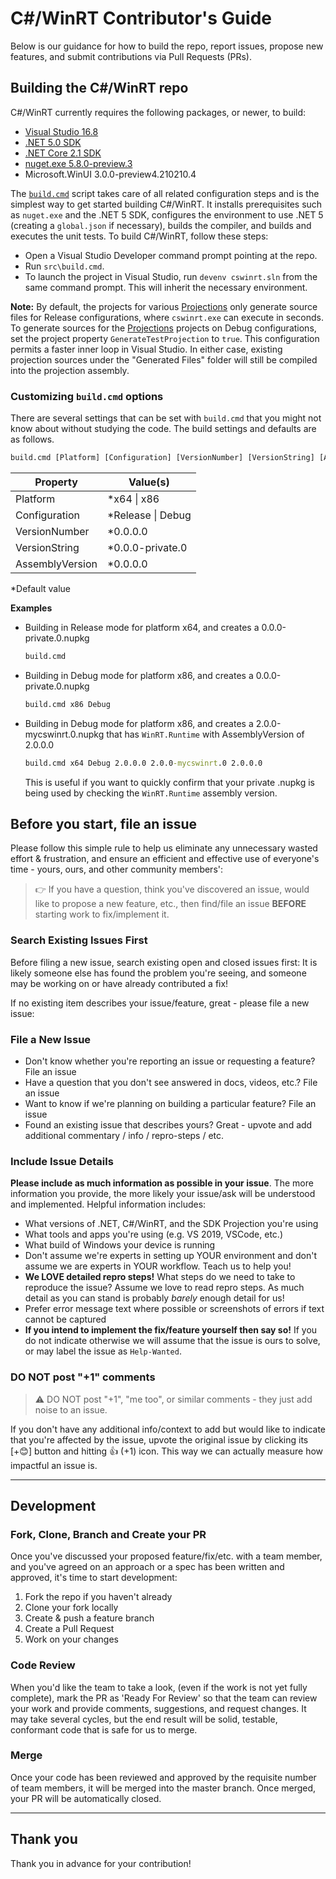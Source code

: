 # C#/WinRT Contributor's Guide

Below is our guidance for how to build the repo, report issues, propose new features, and submit contributions via Pull Requests (PRs). 

## Building the C#/WinRT repo

C#/WinRT currently requires the following packages, or newer, to build:

- [Visual Studio 16.8](https://visualstudio.microsoft.com/downloads/) 
- [.NET 5.0 SDK](https://dotnet.microsoft.com/download/dotnet/5.0) 
- [.NET Core 2.1 SDK](https://dotnet.microsoft.com/download/dotnet-core/2.1)
- [nuget.exe 5.8.0-preview.3](https://www.nuget.org/downloads)
- Microsoft.WinUI 3.0.0-preview4.210210.4

The [`build.cmd`](src/build.cmd) script takes care of all related configuration steps and is the simplest way to get started building C#/WinRT. It installs prerequisites such as `nuget.exe` and the .NET 5 SDK, configures the environment to use .NET 5 (creating a `global.json` if necessary), builds the compiler, and builds and executes the unit tests. To build C#/WinRT, follow these steps: 

- Open a Visual Studio Developer command prompt pointing at the repo.
- Run `src\build.cmd`. 
- To launch the project in Visual Studio, run `devenv cswinrt.sln` from the same command prompt. This will inherit the necessary environment.

**Note:**  By default, the projects for various [Projections](src/Projections) only generate source files for Release configurations, where `cswinrt.exe` can execute in seconds.  To generate sources for the [Projections](src/Projections) projects on Debug configurations, set the project property `GenerateTestProjection` to `true`. This configuration permits a faster inner loop in Visual Studio. In either case, existing projection sources under the "Generated Files" folder will still be compiled into the projection assembly.

### Customizing `build.cmd` options

There are several settings that can be set with `build.cmd` that you might not know about without studying the code. The build settings and defaults are as follows. 

```cmd
build.cmd [Platform] [Configuration] [VersionNumber] [VersionString] [AssemblyVersion]
```

| Property | Value(s) |
|-|-|
| Platform | *x64 \| x86 | Default is `x64`
| Configuration | *Release \| Debug | 
| VersionNumber | *0.0.0.0 |
| VersionString | *0.0.0-private.0 |
| AssemblyVersion | *0.0.0.0 |
\*Default value

**Examples**

- Building in Release mode for platform x64, and creates a 0.0.0-private.0.nupkg
    ```cmd
    build.cmd
    ```
- Building in Debug mode for platform x86, and creates a 0.0.0-private.0.nupkg
    ```cmd
    build.cmd x86 Debug
    ```
- Building in Debug mode for platform x86, and creates a 2.0.0-mycswinrt.0.nupkg that has `WinRT.Runtime` with AssemblyVersion of 2.0.0.0
    ```cmd
    build.cmd x64 Debug 2.0.0.0 2.0.0-mycswinrt.0 2.0.0.0
    ```
    This is useful if you want to quickly confirm that your private .nupkg is being used by checking the `WinRT.Runtime` assembly version.  

## Before you start, file an issue

Please follow this simple rule to help us eliminate any unnecessary wasted effort & frustration, and ensure an efficient and effective use of everyone's time - yours, ours, and other community members':

> 👉 If you have a question, think you've discovered an issue, would like to propose a new feature, etc., then find/file an issue **BEFORE** starting work to fix/implement it.

### Search Existing Issues First

Before filing a new issue, search existing open and closed issues first: It is likely someone else has found the problem you're seeing, and someone may be working on or have already contributed a fix!

If no existing item describes your issue/feature, great - please file a new issue:

### File a New Issue

* Don't know whether you're reporting an issue or requesting a feature? File an issue
* Have a question that you don't see answered in docs, videos, etc.? File an issue
* Want to know if we're planning on building a particular feature? File an issue
* Found an existing issue that describes yours? Great - upvote and add additional commentary / info / repro-steps / etc.

### Include Issue Details

**Please include as much information as possible in your issue**. The more information you provide, the more likely your issue/ask will be understood and implemented. Helpful information includes:

* What versions of .NET, C#/WinRT, and the SDK Projection you're using
* What tools and apps you're using (e.g. VS 2019, VSCode, etc.)
* What build of Windows your device is running
* Don't assume we're experts in setting up YOUR environment and don't assume we are experts in YOUR workflow. Teach us to help you!
* **We LOVE detailed repro steps!** What steps do we need to take to reproduce the issue? Assume we love to read repro steps. As much detail as you can stand is probably _barely_ enough detail for us!
* Prefer error message text where possible or screenshots of errors if text cannot be captured
* **If you intend to implement the fix/feature yourself then say so!** If you do not indicate otherwise we will assume that the issue is ours to solve, or may label the issue as `Help-Wanted`.

### DO NOT post "+1" comments

> ⚠ DO NOT post "+1", "me too", or similar comments - they just add noise to an issue.

If you don't have any additional info/context to add but would like to indicate that you're affected by the issue, upvote the original issue by clicking its [+😊] button and hitting 👍 (+1) icon. This way we can actually measure how impactful an issue is.

---

## Development

### Fork, Clone, Branch and Create your PR

Once you've discussed your proposed feature/fix/etc. with a team member, and you've agreed on an approach or a spec has been written and approved, it's time to start development:

1. Fork the repo if you haven't already
1. Clone your fork locally
1. Create & push a feature branch
1. Create a Pull Request
1. Work on your changes

### Code Review

When you'd like the team to take a look, (even if the work is not yet fully complete), mark the PR as 'Ready For Review' so that the team can review your work and provide comments, suggestions, and request changes. It may take several cycles, but the end result will be solid, testable, conformant code that is safe for us to merge.

### Merge

Once your code has been reviewed and approved by the requisite number of team members, it will be merged into the master branch. Once merged, your PR will be automatically closed.

---

## Thank you

Thank you in advance for your contribution! 

